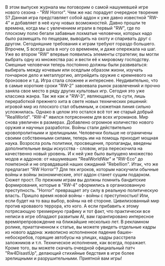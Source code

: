   В этом выпуске журнала мы поговорим о самой нашумевшей игре нового сезона - "RW Horror". Чем же нас порадует очередное творение S?
Данная игра представляет собой аддон к уже давно известной "RW-4" и добавляет в неё кучу новых возможностей.
Давно прошли те времена, когда мы с увлечением играли в первый "RW", где по плоскому полю бегали забавные лохматые человечки, которых надо было размещать по пещерам, выводить на охоту и спаривать друг с другом. Сегодняшние требования к играм требуют гораздо большего. Впрочем, S всегда шла в ногу со временем, и даже опережала на шаг. Уже во втором "RW" впервые появились элементы стратегии; вы могли выбрать одну из множества рас и вести её к мировому господству. Смешные человечки теперь постоянно должны были развиваться: выбирать между кочевым или оседлым образом жизни, изучать гончарное дело и металлургию, апгрейдить оружие с кремневого на бронзовое и т.д. Игра стала сложнее и интереснее. Неудивительно, что в самые короткие сроки "RW-2" завоевала рынок развлечений и прочно заняла свое место в ряду других культовых игр.
Сегодня это уже классика жанра. Так же как и "RW-3", являющаяся, по сути, лишь переработкой прежнего хита в свете новых технических решений: игровой мир из плоского стал объемным, и сюжетная линия сильно усложнилась. Однако в целом это остался всё тот же старый добрый "RealWorld".
"RW-4" явился потрясением для всех игроманов. Мир снова увеличен в размерах. Добавлено огромное количество нового оружия и научных разработок. Войны стали действительно кровопролитными и зрелищными. Человечки больше не ограничены своими собственными силами, теперь им на помощь приходит мощная наука. Возросла роль политики, просвещения, пропаганды, введены дополнительные виды искусства - словом, игра перескочила на качественно новый уровень. И к ней уже было выпущено множество модов и аддонов: от нашумевших "RealWorldWar" и "RW-Eco" до помпезной и не оправдавшей наших ожиданий "Rebellion".
Итак, что же предлагает "RW Horror"?
Для тех игроков, которым наскучили обычные войны и войны экономические, этот аддон станет сущим подарком. Сюжет прост. По прежним играм вы должны помнить бандитские формирования, которые в "RW-4" оформились в организованную преступность. "Horror" превращает эту силу в реальную политическую власть. Пришло время новой войны - войны с преступностью! Или, если будет на то ваш выбор, войны на её стороне. Цивилизованный мир против кровавого террора, кто кого.
А если прибавить к этому потрясающую трехмерную графику и тот факт, что практически все неписи в игре обладают развитым AI, вам гарантировано интересное времяпрепровождение на ближайшие несколько лет.
В рекламном ролике, приаттаченном к статье, вы можете увидеть отдельные кадры из нового аддона: живописно исполненное падение башен-небоскребов, горящие автобусы на улицах, кадры расстрела заложников и т.п. Техническое исполнение, как всегда, поражает.
Кроме того, вы можете скачать очеедной официальный патч "Rw4DisastUp", делающий стихийные бедствия в игре более зрелищными и разрушительными.
Приятной вам игры!    